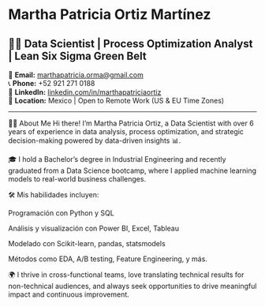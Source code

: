 
# Martha Patricia Ortiz Martínez

## 👩‍💻 Data Scientist | Process Optimization Analyst | Lean Six Sigma Green Belt

📧 **Email:** [marthapatricia.orma@gmail.com](mailto:marthapatricia.orma@gmail.com)  
📞 **Phone:** +52 921 271 0188  
🔗 **LinkedIn:** [linkedin.com/in/marthapatriciaortiz](https://www.linkedin.com/in/marthapatriciaortiz)  
📍 **Location:** Mexico | Open to Remote Work (US & EU Time Zones)

---

🙋‍♀️ About Me
Hi there! I’m Martha Patricia Ortiz, a Data Scientist with over 6 years of experience in data analysis, process optimization, and strategic decision-making powered by data-driven insights 📊.

🎓 I hold a Bachelor’s degree in Industrial Engineering and recently graduated from a Data Science bootcamp, where I applied machine learning models to real-world business challenges.

🛠️ Mis habilidades incluyen:

Programación con Python y SQL

Análisis y visualización con Power BI, Excel, Tableau

Modelado con Scikit-learn, pandas, statsmodels

Métodos como EDA, A/B testing, Feature Engineering, y más.

🌍 I thrive in cross-functional teams, love translating technical results for non-technical audiences, and always seek opportunities to drive meaningful impact and continuous improvement.

